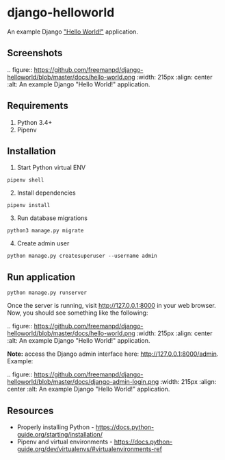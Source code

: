 # django-helloworld
An example Django ["Hello World!"](https://en.wikipedia.org/wiki/%22Hello,_World!%22_program) application.

## Screenshots

.. figure:: https://github.com/freemanpd/django-helloworld/blob/master/docs/hello-world.png
   :width: 215px
   :align: center
   :alt: An example Django "Hello World!" application.

## Requirements
1. Python 3.4+
1. Pipenv 

## Installation
1. Start Python virtual ENV
```
pipenv shell
```
2. Install dependencies
```
pipenv install
```
3. Run database migrations
```
python3 manage.py migrate
```
4. Create admin user
```
python manage.py createsuperuser --username admin
```

## Run application
```
python manage.py runserver
```
Once the server is running, visit http://127.0.0.1:8000 in your web browser. Now, you should see something like the following:

.. figure:: https://github.com/freemanpd/django-helloworld/blob/master/docs/hello-world.png
   :width: 215px
   :align: center
   :alt: An example Django "Hello World!" application.

**Note:** access the Django admin interface here: http://127.0.0.1:8000/admin. Example:

.. figure:: https://github.com/freemanpd/django-helloworld/blob/master/docs/django-admin-login.png
   :width: 215px
   :align: center
   :alt: An example Django "Hello World!" application.

## Resources
* Properly installing Python - https://docs.python-guide.org/starting/installation/
* Pipenv and virtual environments - https://docs.python-guide.org/dev/virtualenvs/#virtualenvironments-ref